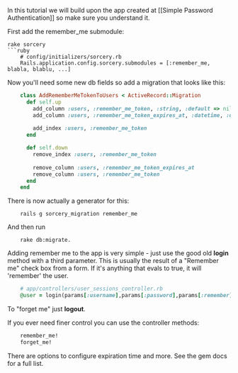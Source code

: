 In this tutorial we will build upon the app created at [[Simple Password Authentication]] so make sure you understand it.

First add the remember_me submodule:
```
rake sorcery
```ruby
    # config/initializers/sorcery.rb
    Rails.application.config.sorcery.submodules = [:remember_me, blabla, blablu, ...]
```

Now you'll need some new db fields so add a migration that looks like this:
```ruby
    class AddRememberMeTokenToUsers < ActiveRecord::Migration
      def self.up
        add_column :users, :remember_me_token, :string, :default => nil
        add_column :users, :remember_me_token_expires_at, :datetime, :default => nil
    
        add_index :users, :remember_me_token
      end

      def self.down
        remove_index :users, :remember_me_token
    
        remove_column :users, :remember_me_token_expires_at
        remove_column :users, :remember_me_token
      end
    end
```

There is now actually a generator for this:
```
    rails g sorcery_migration remember_me
```


And then run
```
    rake db:migrate.
```


Adding remember me to the app is very simple - just use the good old **login** method with a third parameter.
This is usually the result of a "Remember me" check box from a form.
If it's anything that evals to true, it will 'remember' the user.
```ruby
    # app/controllers/user_sessions_controller.rb
    @user = login(params[:username],params[:password],params[:remember])
```

To "forget me" just **logout**.  
  
If you ever need finer control you can use the controller methods:
```ruby
    remember_me!
    forget_me!
```

There are options to configure expiration time and more. See the gem docs for a full list.
